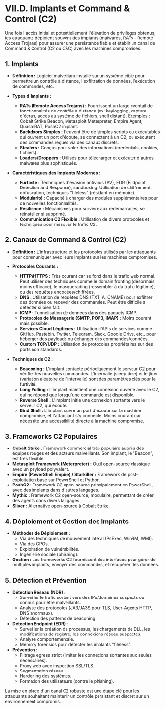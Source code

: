 # VII.D. Implants et Command & Control (C2)

Une fois l'accès initial et potentiellement l'élévation de privilèges obtenus, les attaquants déploient souvent des implants (malwares, RATs - Remote Access Trojans) pour assurer une persistance fiable et établir un canal de Command & Control (C2 ou C&C) avec les machines compromises.

## 1. Implants

*   **Définition :** Logiciel malveillant installé sur un système cible pour permettre un contrôle à distance, l'exfiltration de données, l'exécution de commandes, etc.
*   **Types d'Implants :**
    *   **RATs (Remote Access Trojans) :** Fournissent un large éventail de fonctionnalités de contrôle à distance (ex: keylogging, capture d'écran, accès au système de fichiers, shell distant). Exemples : Cobalt Strike Beacon, Metasploit Meterpreter, Empire Agent, QuasarRAT, PoshC2 implant.
    *   **Backdoors Simples :** Peuvent être de simples scripts ou exécutables qui ouvrent un port d'écoute, se connectent à un C2, ou exécutent des commandes reçues via des canaux discrets.
    *   **Stealers :** Conçus pour voler des informations (credentials, cookies, fichiers).
    *   **Loaders/Droppers :** Utilisés pour télécharger et exécuter d'autres malwares plus sophistiqués.

*   **Caractéristiques des Implants Modernes :**
    *   **Furtivité :** Techniques d'évasion antivirus (AV), EDR (Endpoint Detection and Response), sandboxing. Utilisation de chiffrement, obfuscation, techniques "fileless" (résidant en mémoire).
    *   **Modularité :** Capacité à charger des modules supplémentaires pour de nouvelles fonctionnalités.
    *   **Résilience :** Mécanismes pour survivre aux redémarrages, se réinstaller si supprimé.
    *   **Communication C2 Flexible :** Utilisation de divers protocoles et techniques pour masquer le trafic C2.

## 2. Canaux de Command & Control (C2)

*   **Définition :** L'infrastructure et les protocoles utilisés par les attaquants pour communiquer avec leurs implants sur les machines compromises.
*   **Protocoles Courants :**
    *   **HTTP/HTTPS :** Très courant car se fond dans le trafic web normal. Peut utiliser des techniques comme le domain fronting (désormais moins efficace), le masquerading (ressembler à du trafic légitime), ou des requêtes encodées/chiffrées.
    *   **DNS :** Utilisation de requêtes DNS (TXT, A, CNAME) pour exfiltrer des données ou recevoir des commandes. Peut être difficile à détecter si bien fait.
    *   **ICMP :** Tunnelisation de données dans des paquets ICMP.
    *   **Protocoles de Messagerie (SMTP, POP3, IMAP) :** Moins courant mais possible.
    *   **Services Cloud Légitimes :** Utilisation d'APIs de services comme GitHub, Pastebin, Twitter, Telegram, Slack, Google Drive, etc., pour héberger des payloads ou échanger des commandes/données.
    *   **Custom TCP/UDP :** Utilisation de protocoles propriétaires sur des ports non standards.

*   **Techniques de C2 :**
    *   **Beaconing :** L'implant contacte périodiquement le serveur C2 pour vérifier les nouvelles commandes. L'intervalle (sleep time) et le jitter (variation aléatoire de l'intervalle) sont des paramètres clés pour la furtivité.
    *   **Long Polling :** L'implant maintient une connexion ouverte avec le C2, qui ne répond que lorsqu'une commande est disponible.
    *   **Reverse Shell :** L'implant initie une connexion sortante vers le serveur C2, qui écoute.
    *   **Bind Shell :** L'implant ouvre un port d'écoute sur la machine compromise, et l'attaquant s'y connecte. Moins courant car nécessite une accessibilité directe à la machine compromise.

## 3. Frameworks C2 Populaires

*   **Cobalt Strike :** Framework commercial très populaire auprès des équipes rouges et des acteurs malveillants. Son implant, le "Beacon", est très flexible.
*   **Metasploit Framework (Meterpreter) :** Outil open-source classique avec un payload polyvalent.
*   **Empire (PowerShell Empire) / Starkiller :** Framework de post-exploitation basé sur PowerShell et Python.
*   **PoshC2 :** Framework C2 open-source principalement en PowerShell, avec des implants dans d'autres langages.
*   **Mythic :** Framework C2 open-source, modulaire, permettant de créer des agents dans divers langages.
*   **Sliver :** Alternative open-source à Cobalt Strike.

## 4. Déploiement et Gestion des Implants

*   **Méthodes de Déploiement :**
    *   Via des techniques de mouvement latéral (PsExec, WinRM, WMI).
    *   Via des GPOs.
    *   Exploitation de vulnérabilités.
    *   Ingénierie sociale (phishing).
*   **Gestion :** Les frameworks C2 fournissent des interfaces pour gérer de multiples implants, envoyer des commandes, et récupérer des données.

## 5. Détection et Prévention

*   **Détection Réseau (NDR) :**
    *   Surveiller le trafic sortant vers des IPs/domaines suspects ou connus pour être malveillants.
    *   Analyse des protocoles (JA3/JA3S pour TLS, User-Agents HTTP, DNS anormaux).
    *   Détection des patterns de beaconing.
*   **Détection Endpoint (EDR) :**
    *   Surveiller la création de processus, les chargements de DLL, les modifications de registre, les connexions réseau suspectes.
    *   Analyse comportementale.
    *   Memory forensics pour détecter les implants "fileless".
*   **Prévention :**
    *   Filtrage egress strict (limiter les connexions sortantes aux seules nécessaires).
    *   Proxy web avec inspection SSL/TLS.
    *   Segmentation réseau.
    *   Hardening des systèmes.
    *   Formation des utilisateurs (contre le phishing).

La mise en place d'un canal C2 robuste est une étape clé pour les attaquants souhaitant maintenir un contrôle persistant et discret sur un environnement compromis. 